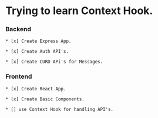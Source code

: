 # Trying to learn Context Hook. 

### Backend

    * [x] Create Express App.

    * [x] Create Auth API's.
    
    * [x] Create CURD APi's for Messages.

### Frontend

    * [x] Create React App.

    * [x] Create Basic Components.
     
    * [] use Context Hook for handling API's.